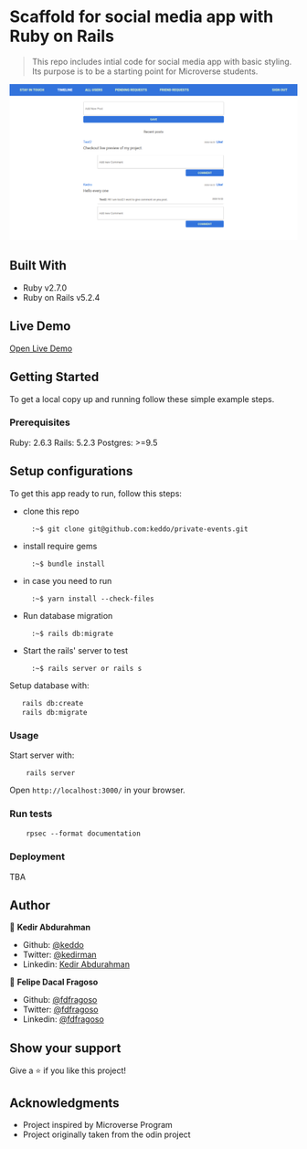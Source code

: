 # Scaffold for social media app with Ruby on Rails

> This repo includes intial code for social media app with basic styling. Its purpose is to be a starting point for Microverse students.

![screenshot](./app_screenshot.png)

## Built With

- Ruby v2.7.0
- Ruby on Rails v5.2.4

## Live Demo
[Open Live Demo](https://instagram-react-app-67d58.web.app)


## Getting Started

To get a local copy up and running follow these simple example steps.

### Prerequisites

Ruby: 2.6.3
Rails: 5.2.3
Postgres: >=9.5

## Setup configurations

To get this app ready to run, follow this steps:

* clone this repo

        :~$ git clone git@github.com:keddo/private-events.git

* install require gems

        :~$ bundle install
* in case you need to run

        :~$ yarn install --check-files
* Run database migration

        :~$ rails db:migrate

* Start the rails' server to test

        :~$ rails server or rails s

Setup database with:

```
   rails db:create
   rails db:migrate
```

### Usage

Start server with:

```
    rails server
```

Open `http://localhost:3000/` in your browser.

### Run tests

```
    rpsec --format documentation
```

### Deployment

TBA

## Author

👤 **Kedir Abdurahman**
- Github: [@keddo](https://github.com/keddo)
- Twitter: [@kedirman](https://twitter.com/kedirman)
- Linkedin: [Kedir Abdurahman](https://linkedin.com/in/kedirabdurahman/) 


👤 **Felipe Dacal Fragoso**

- Github: [@fdfragoso](https://github.com/fdfragoso)
- Twitter: [@fdfragoso](https://twitter.com/fdfragoso)
- Linkedin: [@fdfragoso](https://www.linkedin.com/in/fdfragoso/)

## Show your support

Give a ⭐️ if you like this project!

## Acknowledgments

- Project inspired by Microverse Program
- Project originally taken from the odin project